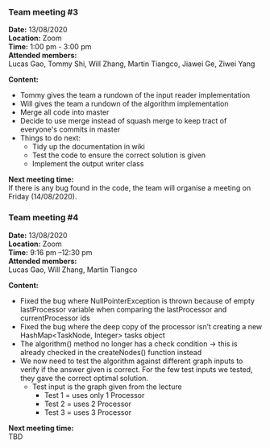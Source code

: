 ### **Team meeting #3**

**Date:** 13/08/2020  
**Location:** Zoom  
**Time:** 1:00 pm - 3:00 pm   
**Attended members:**   
Lucas Gao, Tommy Shi, Will Zhang, Martin Tiangco, Jiawei Ge, Ziwei Yang

**Content:**
- Tommy gives the team a rundown of the input reader implementation 
- Will gives the team a rundown of the algorithm implementation 
- Merge all code into master
- Decide to use merge instead of squash merge to keep tract of everyone's commits in master
- Things to do next:
    - Tidy up the documentation in wiki
    - Test the code to ensure the correct solution is given
    - Implement the output writer class 

**Next meeting time:**  
If there is any bug found in the code, the team will organise a meeting on Friday (14/08/2020).

### **Team meeting #4**

**Date:** 13/08/2020  
**Location:** Zoom  
**Time:** 9:16 pm –12:30 pm   
**Attended members:**   
Lucas Gao, Will Zhang, Martin Tiangco

**Content:**
- Fixed the bug where NullPointerException is thrown because of empty lastProcessor variable when comparing the lastProcessor and currentProcessor ids
- Fixed the bug where the deep copy of the processor isn’t creating a new HashMap<TaskNode, Integer> tasks object
- The algorithm() method no longer has a check condition -> this is already checked in the createNodes() function instead
- We now need to test the algorithm against different graph inputs to verify if the answer given is correct. For the few test inputs we tested, they gave the correct optimal solution.
    - Test input is the graph given from the lecture
        - Test 1 = uses only 1 Processor
        - Test 2 = uses 2 Processor
        - Test 3 = uses 3 Processor

**Next meeting time:**  
TBD
